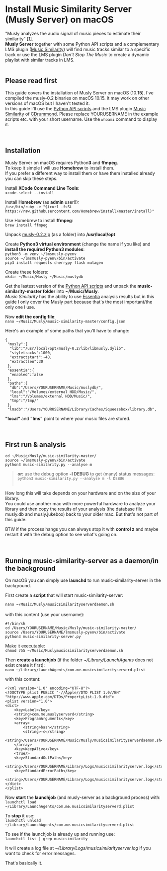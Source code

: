 Install Music Similarity Server (Musly Server) on macOS
====

"Musly analyzes the audio signal of music pieces to estimate their similarity" [[1]](https://www.musly.org/).<br>
**Musly Server** together with some Python API scripts and a complementary LMS plugin ([Music Similarity](https://github.com/CDrummond/lms-musicsimilarity)) will find music tracks similar to a specific track or use the LMS plugin *Don't Stop The Music* to create a dynamic playlist with similar tracks in LMS.<br><br>

## Please read first
This guide covers the installation of Musly Server on macOS (10.**15**). I've compiled the musly-0.2 binaries on macOS 10.15. It may work on other versions of macOS but I haven't tested it.<br>
In this guide I'll use the [Python API scripts](https://github.com/CDrummond/music-similarity) and the LMS plugin [Music Similarity](https://github.com/CDrummond/lms-musicsimilarity) of [CDrummond](https://github.com/CDrummond).
Please replace YOURUSERNAME in the example scripts etc. with your short username. Use the `whoami` command to display it.
<br><br><br>

## Installation
Musly Server on macOS requires Python**3** and **ffmpeg**.<br>
To keep it simple I will use **Homebrew** to install them.<br>
If you prefer a different way to install them or have them installed already you can skip these steps.

Install **XCode Command Line Tools**:<br>
`xcode-select --install`

Install **Homebrew** (as **admin** user!!):<br>
`/usr/bin/ruby -e "$(curl -fsSL https://raw.githubusercontent.com/Homebrew/install/master/install)"`

Use Homebrew to install **ffmpeg**:<br>
`brew install ffmpeg`

Unpack [musly-0.2.zip](https://github.com/AF-1/sobras/tree/main/lms-musly-server_on_macos/binaries) (as a folder) into **/usr/local/opt**<br>

Create **Python3 virtual environment** (change the name if you like) and **install the required Python3 modules**:<br>
`python3 -m venv ~/lmsmusly-pyenv`<br>
`source ~/lmsmusly-pyenv/bin/activate`<br>
`pip3 install requests cherrypy flask mutagen`<br>

Create these folders:<br>
`mkdir ~/Music/Musly ~/Music/muslydb`<br>

Get the lastest version of the [Python API scripts](https://github.com/CDrummond/music-similarity) and unpack the **music-similarity-master folder** into **~/Music/Musly**.<br>
*Music Similarity* has the ability to use [Essentia](https://essentia.upf.edu/) analysis results but in this guide I only cover the Musly part because that's the most important/the only one I use.<br>

Now **edit the config file**:<br>
`nano ~/Music/Musly/music-similarity-master/config.json`<br>

Here's an example of some paths that you'll have to change:
<br>
```
{
 "musly":{
  "lib":"/usr/local/opt/musly-0.2/lib/libmusly.dylib",
  "styletracks":1000,
  "extractstart":-48,
  "extractlen":30
 },
 "essentia":{
  "enabled":false
 },
 "paths":{
  "db":"/Users/YOURUSERNAME/Music/muslydb/",
  "local":"/Volumes/external HDD/Music/",
  "lms":"/Volumes/external HDD/Music/",
  "tmp":"/tmp/"
 },
 "lmsdb":"/Users/YOURUSERNAME/Library/Caches/Squeezebox/library.db",
```

**"local"** and **"lms"** point to where your music files are stored.<br><br><br>

## First run & analysis

`cd ~/Music/Musly/music-similarity-master/`<br>
`source ~/lmsmusly-pyenv/bin/activate`<br>
`python3 music-similarity.py --analyse m`<br>
> **or:** use the debug option **-l DEBUG** to get (many) status messages:<br>
> `python3 music-similarity.py --analyse m -l DEBUG`
<br><br>

How long this will take depends on your hardware and on the size of your library.<br>
You could use another mac with more powerful hardware to analyze your library and then copy the results of your analysis (the database file musly.db and musly.jukebox) back to your older mac. But that's not part of this guide.

BTW if the process hangs you can always stop it with **control z** and maybe restart it with the debug option to see what's going on.<br><br><br>



## Running music-similarity-server as a daemon/in the background

On macOS you can simply use **launchd** to run music-similarity-server in the background.<br>

First create a **script** that will start music-similarity-server:<br>

`nano ~/Music/Musly/musicsimilarityserverdaemon.sh`
<br><br>
with this content (use your username):<br>

```
#!/bin/sh
cd /Users/YOURUSERNAME/Music/Musly/music-similarity-master/
source /Users/YOURUSERNAME/lmsmusly-pyenv/bin/activate
python3 music-similarity-server.py
```

Make it executable:<br>
`chmod 755 ~/Music/Muslymusicsimilarityserverdaemon.sh`<br>

Then **create a launchjob** (if the folder *~/Library/LaunchAgents* does not exist create it first):<br>
`nano ~/Library/LaunchAgents/com.me.musicsimilarityserverd.plist`<br>

with this content:<br>
```
<?xml version="1.0" encoding="UTF-8"?>
<!DOCTYPE plist PUBLIC "-//Apple//DTD PLIST 1.0//EN" "http://www.apple.com/DTDs/PropertyList-1.0.dtd">
<plist version="1.0">
<dict>
	<key>Label</key>
	<string>com.me.muslyserverd</string>
	<key>ProgramArguments</key>
	<array>
		<string>bash</string>
		<string>-c</string>
		<string>/Users/YOURUSERNAME/Music/Musly/musicsimilarityserverdaemon.sh</string>
	</array>
    <key>KeepAlive</key>
    <true/>
	<key>StandardOutPath</key>
	<string>/Users/YOURUSERNAME/Library/Logs/musicsimilarityserver.log</string>
	<key>StandardErrorPath</key>
	<string>/Users/YOURUSERNAME/Library/Logs/musicsimilarityserver.log</string>
</dict>
</plist>
```

Now **start** the **launchjob** (and musly-server as a background process) with:<br>
`launchctl load ~/Library/LaunchAgents/com.me.musicsimilarityserverd.plist`<br>

To **stop** it use:<br>
`launchctl unload ~/Library/LaunchAgents/com.me.musicsimilarityserverd.plist`<br>

To see if the launchjob is already up and running use:<br>
`launchctl list | grep musicsimilarity`<br>

It will create a log file at *~/Library/Logs/musicsimilarityserver.log* if you want to check for error messages.<br>

That's basically it.
